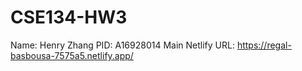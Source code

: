 # CSE134-HW3

Name: Henry Zhang
PID: A16928014
Main Netlify URL: https://regal-basbousa-7575a5.netlify.app/